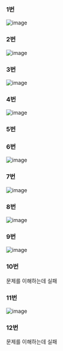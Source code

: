 ### 1번

![image](https://user-images.githubusercontent.com/53300830/201343076-e64fae46-fd53-49e7-9926-b5ab32ba1f24.png)


### 2번

![image](https://user-images.githubusercontent.com/53300830/201349187-bb80b9e7-ce48-4ccc-a672-af8e12e60850.png)


### 3번

![image](https://user-images.githubusercontent.com/53300830/201353919-723e8eb7-9e5f-4f37-9d9a-756144bb0458.png)

### 4번

![image](https://user-images.githubusercontent.com/53300830/201360528-e5ff1e2e-207a-4a72-a727-1761d8555a1c.png)

### 5번

### 6번

![image](https://user-images.githubusercontent.com/53300830/201478052-c14c3977-c595-4dec-968b-4c2153e02a5e.png)

### 7번

![image](https://user-images.githubusercontent.com/53300830/201728465-769aac78-21f1-44fe-ae7d-a832efd54056.png)

### 8번

![image](https://user-images.githubusercontent.com/53300830/201987700-8603e549-e2f1-43fc-95fc-4b78af699341.png)

### 9번

![image](https://user-images.githubusercontent.com/53300830/202853386-e70213d0-4b2e-4903-8725-e49e23f40441.png)

### 10번

문제를 이해하는데 실패

### 11번
![image](https://user-images.githubusercontent.com/53300830/202855306-01f79933-5c34-4f46-92b3-054df39a3dc1.png)

### 12번
문제를 이해하는데 실패